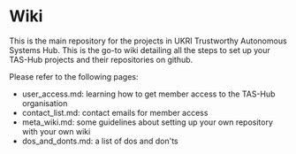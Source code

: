 # Wiki
This is the main repository for the projects in UKRI Trustworthy Autonomous Systems Hub. This is the go-to wiki detailing all the steps to set up your TAS-Hub projects and their repositories on github. 

Please refer to the following pages:
* user_access.md: learning how to get member access to the TAS-Hub organisation 
* contact_list.md: contact emails for member access
* meta_wiki.md: some guidelines about setting up your own repository with your own wiki
* dos_and_donts.md: a list of dos and don'ts
